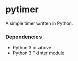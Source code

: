 # pytimer
A simple timer written in Python.

### Dependencies
* Python 3 or above
* Python 3 TkInter module
